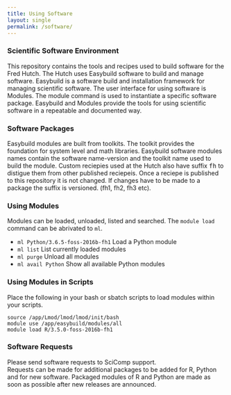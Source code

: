 ```yaml
---
title: Using Software 
layout: single
permalink: /software/
---
```


### Scientific Software Environment
This repository contains the tools and recipes used to build software for the Fred Hutch. The Hutch
uses Easybuild software to build and manage software. Easybuild is a software build
and installation framework for managing scientific software. The user interface for using software is Modules.
The module command is used to instantiate a specific software package. 
Easybuild and Modules provide the tools for using scientific software in a
repeatable and documented way.

### Software Packages
Easybuild modules are built from toolkits. The toolkit provides the foundation for system level and
math libraries. Easybuild software modules names contain the software name-version and the toolkit name
used to build the module. Custom reciepies used at the Hutch also have suffix <tt>fh</tt> to distigue them
from other published reciepeis. Once a reciepe is published to this repository it is not changed. If changes
have to be made to a package the suffix is versioned. (fh1, fh2, fh3 etc).

### Using Modules

Modules can be loaded, unloaded, listed and searched.  The 
```module load``` command can be abrivated to ```ml```.

 - ```ml Python/3.6.5-foss-2016b-fh1``` Load a Python module 
 - ```ml list``` List currently loaded modules
 - ```ml purge``` Unload all modules
 - ```ml avail Python``` Show all available Python modules

### Using Modules in Scripts
Place the following in your bash or sbatch scripts to load modules within
your scripts. 

```
source /app/Lmod/lmod/lmod/init/bash
module use /app/easybuild/modules/all
module load R/3.5.0-foss-2016b-fh1
```

### Software Requests
Please send software requests to SciComp support.  
Requests can be made for additional packages to be added for R, Python and for new software. 
Packaged modules of R and Python are made as soon as possible after new releases are announced. 
